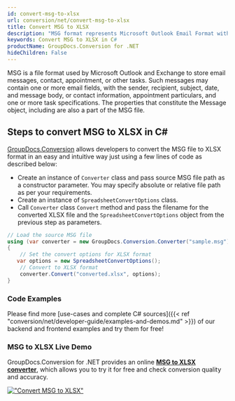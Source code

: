```yaml
---
id: convert-msg-to-xlsx
url: conversion/net/convert-msg-to-xlsx
title: Convert MSG to XLSX
description: "MSG format represents Microsoft Outlook Email Format with .msg extension. Learn how to convert MSG to XLSX file programmatically in C# language using GroupDocs.Conversion for .NET library."
keywords: Convert MSG to XLSX in C#
productName: GroupDocs.Conversion for .NET
hideChildren: False
---
```


MSG is a file format used by Microsoft Outlook and Exchange to store email messages, contact, appointment, or other tasks. Such messages may contain one or more email fields, with the sender, recipient, subject, date, and message body, or contact information, appointment particulars, and one or more task specifications. The properties that constitute the Message object, including are also a part of the MSG file.

## Steps to convert MSG to XLSX in C#

[GroupDocs.Conversion](https://products.groupdocs.com/conversion/net) allows developers to convert the MSG file to XLSX format in an easy and intuitive way just using a few lines of code as described below:

* Create an instance of `Converter` class and pass source MSG file path as a constructor parameter. You may specify absolute or relative file path as per your requirements. 
* Create an instance of `SpreadsheetConvertOptions` class.
* Call `Converter` class `Convert` method and pass the filename for the converted XLSX file and the `SpreadsheetConvertOptions` object from the previous step as parameters.

```csharp
// Load the source MSG file
using (var converter = new GroupDocs.Conversion.Converter("sample.msg"))
{
    // Set the convert options for XLSX format
   var options = new SpreadsheetConvertOptions();
    // Convert to XLSX format
    converter.Convert("converted.xlsx", options);
}
```

### Code Examples

Please find more [use-cases and complete C# sources]({{< ref "conversion/net/developer-guide/examples-and-demos.md" >}}) of our backend and frontend examples and try them for free!

### MSG to XLSX Live Demo

GroupDocs.Conversion for .NET provides an online [**MSG to XLSX converter**](https://products.groupdocs.app/conversion/msg-to-xlsx), which allows you to try it for free and check conversion quality and accuracy.

[!["Convert MSG to XLSX"](conversion/net/images/convert-to-xlsx/convert-msg-to-xlsx.png)](https://products.groupdocs.app/conversion/msg-to-xlsx)